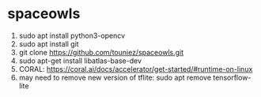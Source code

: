 # spaceowls
1) sudo apt install python3-opencv
2) sudo apt install git
3) git clone https://github.com/touniez/spaceowls.git
4) sudo apt-get install libatlas-base-dev
5) CORAL: https://coral.ai/docs/accelerator/get-started/#runtime-on-linux
6) may need to remove new version of tflite: sudo apt remove tensorflow-lite


